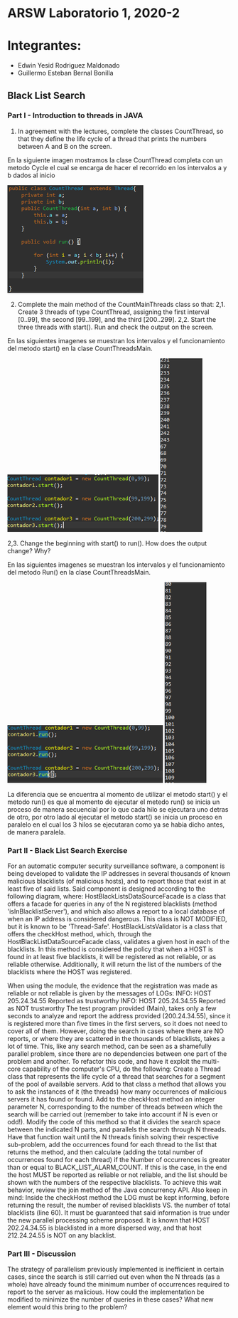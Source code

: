 # ARSW Laboratorio 1, 2020-2

# Integrantes: 
- Edwin Yesid Rodriguez Maldonado
- Guillermo Esteban Bernal Bonilla

## Black List Search
### Part I - Introduction to threads in JAVA

1. In agreement with the lectures, complete the classes CountThread, so that they define the life cycle of a thread that prints the numbers between A and B on the screen.

En la siguiente imagen mostramos la clase CountThread completa con un metodo Cycle el cual se encarga de hacer el recorrido en los intervalos a y b dados al inicio

![countthread](imagenes/countthread.png)

2. Complete the main method of the CountMainThreads class so that: 
2,1. Create 3 threads of type CountThread, assigning the first interval [0..99], the second [99..199], and the third [200..299].
2,2. Start the three threads with start(). Run and check the output on the screen.

En las siguientes imagenes se muestran los intervalos y el funcionamiento del metodo start() en la clase CountThreadsMain.

![countthread](imagenes/start.png)
![countthread](imagenes/startlist.png)

2,3. Change the beginning with start() to run(). How does the output change? Why?

En las siguientes imagenes se muestran los intervalos y el funcionamiento del metodo Run() en la clase CountThreadsMain.

![countthread](imagenes/run.png)
![countthread](imagenes/runlist.png)

La diferencia que se encuentra al momento de utilizar el metodo start() y el metodo run() es que al momento de ejecutar el metedo run() se inicia un proceso de manera secuencial por lo que cada hilo se ejecutara uno detras de otro, por otro lado al ejecutar el metodo start() se inicia un proceso en paralelo en el cual los 3 hilos se ejecutaran como ya se habia dicho antes, de manera paralela.

### Part II - Black List Search Exercise 
For an automatic computer security surveillance software, a component is being developed to validate the IP addresses in several thousands of known malicious blacklists (of malicious hosts), and to report those that exist in at least five of said lists.
Said component is designed according to the following diagram, where:
HostBlackListsDataSourceFacade is a class that offers a facade for queries in any of the N registered blacklists (method 'isInBlacklistServer'), and which also allows a report to a local database of when an IP address is considered dangerous. This class is NOT MODIFIED, but it is known to be 'Thread-Safe'.
HostBlackListsValidator is a class that offers the checkHost method, which, through the HostBlackListDataSourceFacade class, validates a given host in each of the blacklists. In this method is considered the policy that when a HOST is found in at least five blacklists, it will be registered as not reliable, or as reliable otherwise. Additionally, it will return the list of the numbers of the blacklists where the HOST was registered.

When using the module, the evidence that the registration was made as reliable or not reliable is given by the messages of LOGs:
INFO: HOST 205.24.34.55 Reported as trustworthy
INFO: HOST 205.24.34.55 Reported as NOT trustworthy
The test program provided (Main), takes only a few seconds to analyze and report the address provided (200.24.34.55), since it is registered more than five times in the first servers, so it does not need to cover all of them. However, doing the search in cases where there are NO reports, or where they are scattered in the thousands of blacklists, takes a lot of time.
This, like any search method, can be seen as a shamefully parallel problem, since there are no dependencies between one part of the problem and another.
To refactor this code, and have it exploit the multi-core capability of the computer's CPU, do the following:
Create a Thread class that represents the life cycle of a thread that searches for a segment of the pool of available servers. Add to that class a method that allows you to ask the instances of it (the threads) how many occurrences of malicious servers it has found or found.
Add to the checkHost method an integer parameter N, corresponding to the number of threads between which the search will be carried out (remember to take into account if N is even or odd!). Modify the code of this method so that it divides the search space between the indicated N parts, and parallels the search through N threads. Have that function wait until the N threads finish solving their respective sub-problem, add the occurrences found for each thread to the list that returns the method, and then calculate (adding the total number of occurrences found for each thread) if the Number of occurrences is greater than or equal to BLACK_LIST_ALARM_COUNT. If this is the case, in the end the host MUST be reported as reliable or not reliable, and the list should be shown with the numbers of the respective blacklists. To achieve this wait behavior, review the join method of the Java concurrency API. Also keep in mind:
Inside the checkHost method the LOG must be kept informing, before returning the result, the number of revised blacklists VS. the number of total blacklists (line 60). It must be guaranteed that said information is true under the new parallel processing scheme proposed.
It is known that HOST 202.24.34.55 is blacklisted in a more dispersed way, and that host 212.24.24.55 is NOT on any blacklist.
### Part III - Discussion
The strategy of parallelism previously implemented is inefficient in certain cases, since the search is still carried out even when the N threads (as a whole) have already found the minimum number of occurrences required to report to the server as malicious. How could the implementation be modified to minimize the number of queries in these cases? What new element would this bring to the problem?
